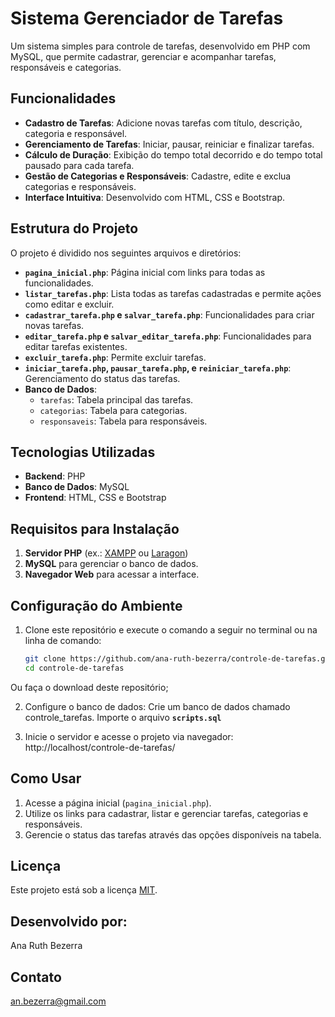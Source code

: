 # Sistema Gerenciador de Tarefas

Um sistema simples para controle de tarefas, desenvolvido em PHP com MySQL, que permite cadastrar, gerenciar e acompanhar tarefas, responsáveis e categorias.

## Funcionalidades

- **Cadastro de Tarefas**: Adicione novas tarefas com título, descrição, categoria e responsável.
- **Gerenciamento de Tarefas**: Iniciar, pausar, reiniciar e finalizar tarefas.
- **Cálculo de Duração**: Exibição do tempo total decorrido e do tempo total pausado para cada tarefa.
- **Gestão de Categorias e Responsáveis**: Cadastre, edite e exclua categorias e responsáveis.
- **Interface Intuitiva**: Desenvolvido com HTML, CSS e Bootstrap.

## Estrutura do Projeto

O projeto é dividido nos seguintes arquivos e diretórios:

- **`pagina_inicial.php`**: Página inicial com links para todas as funcionalidades.
- **`listar_tarefas.php`**: Lista todas as tarefas cadastradas e permite ações como editar e excluir.
- **`cadastrar_tarefa.php` e `salvar_tarefa.php`**: Funcionalidades para criar novas tarefas.
- **`editar_tarefa.php` e `salvar_editar_tarefa.php`**: Funcionalidades para editar tarefas existentes.
- **`excluir_tarefa.php`**: Permite excluir tarefas.
- **`iniciar_tarefa.php`, `pausar_tarefa.php`, e `reiniciar_tarefa.php`**: Gerenciamento do status das tarefas.
- **Banco de Dados**:
  - `tarefas`: Tabela principal das tarefas.
  - `categorias`: Tabela para categorias.
  - `responsaveis`: Tabela para responsáveis.

## Tecnologias Utilizadas

- **Backend**: PHP
- **Banco de Dados**: MySQL
- **Frontend**: HTML, CSS e Bootstrap

## Requisitos para Instalação

1. **Servidor PHP** (ex.: [XAMPP](https://www.apachefriends.org/) ou [Laragon](https://laragon.org/))
2. **MySQL** para gerenciar o banco de dados.
3. **Navegador Web** para acessar a interface.

## Configuração do Ambiente

1. Clone este repositório e execute o comando a seguir no terminal ou na linha de comando:
   ```bash
   git clone https://github.com/ana-ruth-bezerra/controle-de-tarefas.git
   cd controle-de-tarefas

  Ou faça o download deste repositório; 
   
2. Configure o banco de dados:
  Crie um banco de dados chamado controle_tarefas.
  Importe o arquivo **`scripts.sql`**

3. Inicie o servidor e acesse o projeto via navegador:
  http://localhost/controle-de-tarefas/

## Como Usar

1. Acesse a página inicial (`pagina_inicial.php`).
2. Utilize os links para cadastrar, listar e gerenciar tarefas, categorias e responsáveis.
3. Gerencie o status das tarefas através das opções disponíveis na tabela.

## Licença

  Este projeto está sob a licença [MIT](https://mit-license.org/).

## Desenvolvido por:
  Ana Ruth Bezerra

## Contato

  an.bezerra@gmail.com

